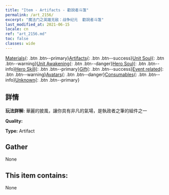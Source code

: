 ```yaml
---
title: "Item - Artifacts - 勸說者斗篷"
permalink: /art_2156/
excerpt: "魔法门之英雄无敌：战争纪元  勸說者斗篷"
last_modified_at: 2021-06-15
locale: cn
ref: "art_2156.md"
toc: false
classes: wide
---
```

 [Materials](/ItemsCN/){: .btn .btn--primary}[Artifacts](/ItemsCN/Artifacts/){: .btn .btn--success}[Unit Soul](/ItemsCN/UnitSoul/){: .btn .btn--warning}[Unit Awakening](/ItemsCN/UnitAwakening/){: .btn .btn--danger}[Hero Soul](/ItemsCN/HeroSoul/){: .btn .btn--info}[Hero Skill](/ItemsCN/HeroSkill/){: .btn .btn--primary}[Gift](/ItemsCN/Gift/){: .btn .btn--success}[Event related](/ItemsCN/Events/){: .btn .btn--warning}[Avatars](/ItemsCN/Avatars/){: .btn .btn--danger}[Consumables](/ItemsCN/Consumables/){: .btn .btn--info}[Unknown](/ItemsCN/Unknown/){: .btn .btn--primary}

## 詳情
 **玩法詳解:** 華麗的披風，讓你具有非凡的氣場，是執政者之筆的組件之一

 **Quality:** 

 **Type:** Artifact

## Gather

  None

## This item contains:

  None

